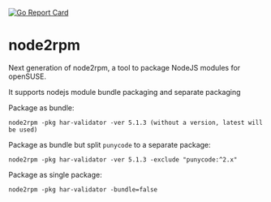 [![Go Report Card](https://goreportcard.com/badge/github.com/openSUSE-zh/node2rpm)](https://goreportcard.com/report/github.com/openSUSE-zh/node2rpm)

# node2rpm

Next generation of node2rpm, a tool to package NodeJS modules for openSUSE.

It supports nodejs module bundle packaging and separate packaging

Package as bundle:

    node2rpm -pkg har-validator -ver 5.1.3 (without a version, latest will be used)

Package as bundle but split `punycode` to a separate package:

    node2rpm -pkg har-validator -ver 5.1.3 -exclude "punycode:^2.x"

Package as single package:

    node2rpm -pkg har-validator -bundle=false
